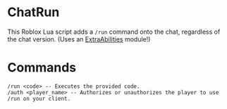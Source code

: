 # ChatRun 

This Roblox Lua script adds a `/run` command onto the chat, regardless of the chat version. (Uses an [ExtraAbilities](<https://github.com/IvanTheProtogen/ExtraAbilities>) module!)

# Commands 

```
/run <code> -- Executes the provided code.
/auth <player_name> -- Authorizes or unauthorizes the player to use /run on your client.
```
